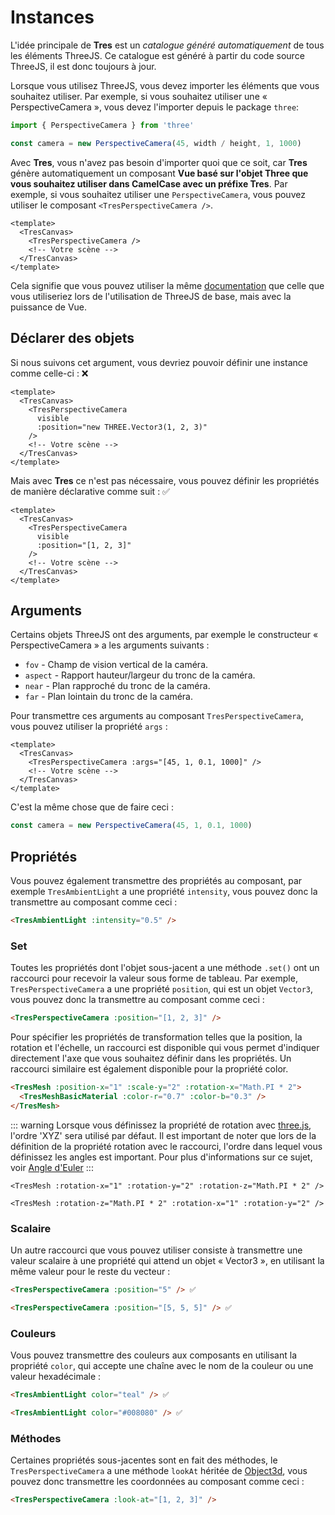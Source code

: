 # Instances

L'idée principale de **Tres** est un _catalogue généré automatiquement_ de tous les éléments ThreeJS. Ce catalogue est généré à partir du code source ThreeJS, il est donc toujours à jour.

Lorsque vous utilisez ThreeJS, vous devez importer les éléments que vous souhaitez utiliser. Par exemple, si vous souhaitez utiliser une « PerspectiveCamera », vous devez l'importer depuis le package `three`:

```js
import { PerspectiveCamera } from 'three'

const camera = new PerspectiveCamera(45, width / height, 1, 1000)
```

Avec **Tres**, vous n'avez pas besoin d'importer quoi que ce soit, car **Tres** génère automatiquement un composant **Vue basé sur l'objet Three que vous souhaitez utiliser dans CamelCase avec un préfixe Tres**. Par exemple, si vous souhaitez utiliser une `PerspectiveCamera`, vous pouvez utiliser le composant `<TresPerspectiveCamera />`.

```vue
<template>
  <TresCanvas>
    <TresPerspectiveCamera />
    <!-- Votre scène -->
  </TresCanvas>
</template>
```

Cela signifie que vous pouvez utiliser la même [documentation](https://threejs.org/docs/) que celle que vous utiliseriez lors de l'utilisation de ThreeJS de base, mais avec la puissance de Vue.

## Déclarer des objets

Si nous suivons cet argument, vous devriez pouvoir définir une instance comme celle-ci : ❌

```vue
<template>
  <TresCanvas>
    <TresPerspectiveCamera
      visible
      :position="new THREE.Vector3(1, 2, 3)"
    />
    <!-- Votre scène -->
  </TresCanvas>
</template>
```

Mais avec **Tres** ce n'est pas nécessaire, vous pouvez définir les propriétés de manière déclarative comme suit : ✅

```vue
<template>
  <TresCanvas>
    <TresPerspectiveCamera
      visible
      :position="[1, 2, 3]"
    />
    <!-- Votre scène -->
  </TresCanvas>
</template>
```

## Arguments

Certains objets ThreeJS ont des arguments, par exemple le constructeur « PerspectiveCamera » a les arguments suivants :

- `fov` - Champ de vision vertical de la caméra.
- `aspect` - Rapport hauteur/largeur du tronc de la caméra.
- `near` - Plan rapproché du tronc de la caméra.
- `far` - Plan lointain du tronc de la caméra.

Pour transmettre ces arguments au composant `TresPerspectiveCamera`, vous pouvez utiliser la propriété `args` :

```vue
<template>
  <TresCanvas>
    <TresPerspectiveCamera :args="[45, 1, 0.1, 1000]" />
    <!-- Votre scène -->
  </TresCanvas>
</template>
```

C'est la même chose que de faire ceci :

```ts
const camera = new PerspectiveCamera(45, 1, 0.1, 1000)
```

## Propriétés

Vous pouvez également transmettre des propriétés au composant, par exemple `TresAmbientLight` a une propriété `intensity`, vous pouvez donc la transmettre au composant comme ceci :

```html
<TresAmbientLight :intensity="0.5" />
```

### Set

Toutes les propriétés dont l'objet sous-jacent a une méthode `.set()` ont un raccourci pour recevoir la valeur sous forme de tableau. Par exemple, `TresPerspectiveCamera` a une propriété `position`, qui est un objet `Vector3`, vous pouvez donc la transmettre au composant comme ceci :

```html
<TresPerspectiveCamera :position="[1, 2, 3]" />
```

Pour spécifier les propriétés de transformation telles que la position, la rotation et l'échelle, un raccourci est disponible qui vous permet d'indiquer directement l'axe que vous souhaitez définir dans les propriétés. Un raccourci similaire est également disponible pour la propriété color.

<!-- J'ai changé la syntaxe des couleurs de Vue en HTML, car Vue semble être cassé et ne colore pas les composants imbriqués -->
```html
<TresMesh :position-x="1" :scale-y="2" :rotation-x="Math.PI * 2">
  <TresMeshBasicMaterial :color-r="0.7" :color-b="0.3" />
</TresMesh>
```

::: warning
Lorsque vous définissez la propriété de rotation avec [three.js](https://threejs.org/docs/index.html#api/en/math/Euler), l'ordre 'XYZ' sera utilisé par défaut.
Il est important de noter que lors de la définition de la propriété rotation avec le raccourci, l'ordre dans lequel vous définissez les angles est important. Pour plus d'informations sur ce sujet, voir [Angle d'Euler](https://fr.wikipedia.org/wiki/Angles_d%27Euler)
:::

<!-- Notez que l'ordre des propriétés de rotation est important et que la modification de cet ordre peut conduire à des résultats différents. -->
```vue
<TresMesh :rotation-x="1" :rotation-y="2" :rotation-z="Math.PI * 2" />

<TresMesh :rotation-z="Math.PI * 2" :rotation-x="1" :rotation-y="2" />
```

### Scalaire

Un autre raccourci que vous pouvez utiliser consiste à transmettre une valeur scalaire à une propriété qui attend un objet « Vector3 », en utilisant la même valeur pour le reste du vecteur :

```html
<TresPerspectiveCamera :position="5" /> ✅
```

```html
<TresPerspectiveCamera :position="[5, 5, 5]" /> ✅
```

### Couleurs

Vous pouvez transmettre des couleurs aux composants en utilisant la propriété `color`, qui accepte une chaîne avec le nom de la couleur ou une valeur hexadécimale :

```html
<TresAmbientLight color="teal" /> ✅
```

```html
<TresAmbientLight color="#008080" /> ✅
```

### Méthodes

Certaines propriétés sous-jacentes sont en fait des méthodes, le `TresPerspectiveCamera` a une méthode `lookAt` héritée de [Object3d](https://threejs.org/docs/#api/en/core/Object3D.lookAt), vous pouvez donc transmettre les coordonnées au composant comme ceci :

```html
<TresPerspectiveCamera :look-at="[1, 2, 3]" />
```
